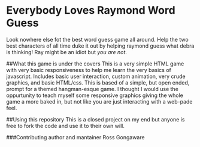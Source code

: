 # Everybody Loves Raymond Word Guess

Look nowhere else fot the best word guess game all around. Help the two best characters of all time duke it out by helping raymond guess what debra is thinking! Ray might be an idiot but *you are not*.

##What this game is under the covers
This is a very simple HTML game with very basic responsiveness to help me learn the very basics of javascript. Includes basic user interaction, custom animation, very crude graphics, and basic HTML/css. This is based of a simple, but open ended, prompt for a themed hangman-esque game. I thought I would use the oppurtunity to teach myself some responsive graphics giving the whole game a more baked in, but not like you are just interacting with a web-pade feel.

##Using this repository
This is a closed project on my end but anyone is free to fork the code and use it to their own will. 

###Contributing author and mantainer
Ross Gongaware